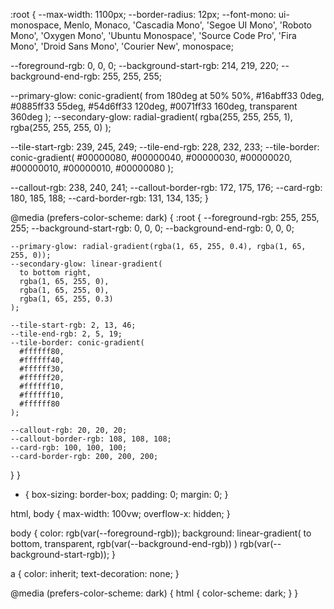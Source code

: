 :root {
--max-width: 1100px;
--border-radius: 12px;
--font-mono: ui-monospace, Menlo, Monaco, 'Cascadia Mono', 'Segoe UI Mono',
'Roboto Mono', 'Oxygen Mono', 'Ubuntu Monospace', 'Source Code Pro',
'Fira Mono', 'Droid Sans Mono', 'Courier New', monospace;

--foreground-rgb: 0, 0, 0;
--background-start-rgb: 214, 219, 220;
--background-end-rgb: 255, 255, 255;

--primary-glow: conic-gradient(
from 180deg at 50% 50%,
#16abff33 0deg,
#0885ff33 55deg,
#54d6ff33 120deg,
#0071ff33 160deg,
transparent 360deg
);
--secondary-glow: radial-gradient(
rgba(255, 255, 255, 1),
rgba(255, 255, 255, 0)
);

--tile-start-rgb: 239, 245, 249;
--tile-end-rgb: 228, 232, 233;
--tile-border: conic-gradient(
#00000080,
#00000040,
#00000030,
#00000020,
#00000010,
#00000010,
#00000080
);

--callout-rgb: 238, 240, 241;
--callout-border-rgb: 172, 175, 176;
--card-rgb: 180, 185, 188;
--card-border-rgb: 131, 134, 135;
}

@media (prefers-color-scheme: dark) {
:root {
--foreground-rgb: 255, 255, 255;
--background-start-rgb: 0, 0, 0;
--background-end-rgb: 0, 0, 0;

    --primary-glow: radial-gradient(rgba(1, 65, 255, 0.4), rgba(1, 65, 255, 0));
    --secondary-glow: linear-gradient(
      to bottom right,
      rgba(1, 65, 255, 0),
      rgba(1, 65, 255, 0),
      rgba(1, 65, 255, 0.3)
    );

    --tile-start-rgb: 2, 13, 46;
    --tile-end-rgb: 2, 5, 19;
    --tile-border: conic-gradient(
      #ffffff80,
      #ffffff40,
      #ffffff30,
      #ffffff20,
      #ffffff10,
      #ffffff10,
      #ffffff80
    );

    --callout-rgb: 20, 20, 20;
    --callout-border-rgb: 108, 108, 108;
    --card-rgb: 100, 100, 100;
    --card-border-rgb: 200, 200, 200;

}
}

- {
  box-sizing: border-box;
  padding: 0;
  margin: 0;
  }

html,
body {
max-width: 100vw;
overflow-x: hidden;
}

body {
color: rgb(var(--foreground-rgb));
background: linear-gradient(
to bottom,
transparent,
rgb(var(--background-end-rgb))
)
rgb(var(--background-start-rgb));
}

a {
color: inherit;
text-decoration: none;
}

@media (prefers-color-scheme: dark) {
html {
color-scheme: dark;
}
}

